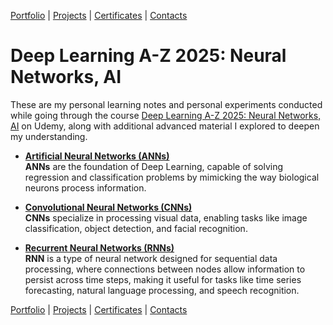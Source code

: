 [Portfolio](https://github.com/daluchkin/data-analyst-portfolio) |  [Projects](https://github.com/daluchkin/data-analyst-portfolio/blob/main/projects.md) | [Certificates](https://github.com/daluchkin/data-analyst-portfolio/blob/main/certificates.md) | [Contacts](https://github.com/daluchkin/data-analyst-portfolio#my_contacts)

# Deep Learning A-Z 2025: Neural Networks, AI


These are my personal learning notes and personal experiments conducted while going through the course [Deep Learning A-Z 2025: Neural Networks, AI](https://www.udemy.com/course/deeplearning/) on Udemy, along with additional advanced material I explored to deepen my understanding.


- [**Artificial Neural Networks (ANNs)**](./01_Artificial_Neural_Networks_ANNs/ANN.ipynb)\
  **ANNs** are the foundation of Deep Learning, capable of solving regression and classification problems by mimicking the way biological neurons process information.

- [**Convolutional Neural Networks (CNNs)**](./02_Convolutional_Neural_Networks_CNNs/CNN.ipynb)\
  **CNNs** specialize in processing visual data, enabling tasks like image classification, object detection, and facial recognition.

- [**Recurrent Neural Networks (RNNs)**](./02_Recurrent_Neural_Networks_RNNs/RNN.ipynb)\
  **RNN** is a type of neural network designed for sequential data processing, where connections between nodes allow information to persist across time steps, making it useful for tasks like time series forecasting, natural language processing, and speech recognition.


[Portfolio](https://github.com/daluchkin/data-analyst-portfolio) |  [Projects](https://github.com/daluchkin/data-analyst-portfolio/blob/main/projects.md) | [Certificates](https://github.com/daluchkin/data-analyst-portfolio/blob/main/certificates.md) | [Contacts](https://github.com/daluchkin/data-analyst-portfolio#my_contacts)